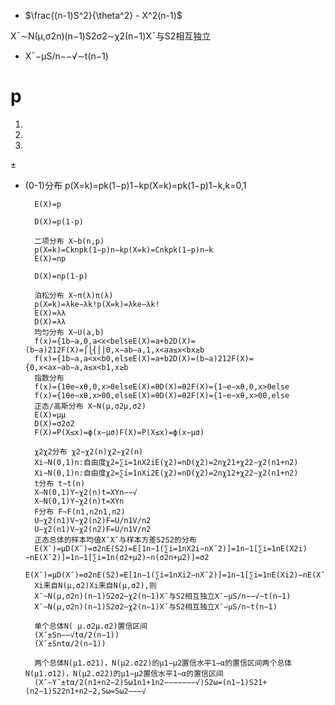 
- $\frac{(n-1)S^2}{\theta^2} - X^2(n-1)$

X¯∼N(μ,σ2n)(n−1)S2σ2∼χ2(n−1)X¯与S2相互独立
- X¯−μS/n−−√∼t(n−1)



# p

1. 

2. 

3. 

$\pm$

- (0-1)分布
        p(X=k)=pk(1−p)1−kp(X=k)=pk(1−p)1−k,k=0,1
        
        E(X)=p
        
        D(X)=p(1-p)
        
        二项分布 X~b(n,p)
        p(X=k)=Cknpk(1−p)n−kp(X=k)=Cnkpk(1−p)n−k
        E(X)=np
        
        D(X)=np(1-p)
        
        泊松分布 X~π(λ)π(λ)
        p(X=k)=λke−λk!p(X=k)=λke−λk!
        E(X)=λλ
        D(X)=λλ
        均匀分布 X~U(a,b)
        f(x)={1b−a,0,a<x<belseE(X)=a+b2D(X)=(b−a)212F(X)=⎧⎩⎨⎪⎪0,x−ab−a,1,x<aa≤x<bx≥b
        f(x)={1b−a,a<x<b0,elseE(X)=a+b2D(X)=(b−a)212F(X)={0,x<ax−ab−a,a≤x<b1,x≥b
        指数分布
        f(x)={1θe−xθ,0,x>0elseE(X)=θD(X)=θ2F(X)={1−e−xθ,0,x>0else
        f(x)={1θe−xθ,x>00,elseE(X)=θD(X)=θ2F(X)={1−e−xθ,x>00,else
        正态/高斯分布 X~N(μ,σ2μ,σ2)
        E(X)=μμ
        D(X)=σ2σ2
        F(X)=P(X≤x)=ϕ(x−μσ)F(X)=P(X≤x)=ϕ(x−μσ)

        χ2χ2分布 χ2∼χ2(n)χ2∼χ2(n)
        Xi∼N(0,1)n:自由度χ2=∑i=1nX2iE(χ2)=nD(χ2)=2nχ21+χ22∼χ2(n1+n2)
        Xi∼N(0,1)n:自由度χ2=∑i=1nXi2E(χ2)=nD(χ2)=2nχ12+χ22∼χ2(n1+n2)
        t分布 t~t(n)
        X∼N(0,1)Y∼χ2(n)t=XYn−−√
        X∼N(0,1)Y∼χ2(n)t=XYn
        F分布 F~F(n1,n2n1,n2)
        U∼χ2(n1)V∼χ2(n2)F=U/n1V/n2
        U∼χ2(n1)V∼χ2(n2)F=U/n1V/n2
        正态总体的样本均值X¯X¯与样本方差S2S2的分布
        E(X¯)=μD(X¯)=σ2nE(S2)=E[1n−1(∑i=1nX2i−nX¯2)]=1n−1[∑i=1nE(X2i)−nE(X¯2)]=1n−1[∑i=1n(σ2+μ2)−n(σ2n+μ2)]=σ2
        E(X¯)=μD(X¯)=σ2nE(S2)=E[1n−1(∑i=1nXi2−nX¯2)]=1n−1[∑i=1nE(Xi2)−nE(X¯2)]=1n−1[∑i=1n(σ2+μ2)−n(σ2n+μ2)]=σ2
        Xi来自N(μ,σ2)Xi来自N(μ,σ2),则
        X¯∼N(μ,σ2n)(n−1)S2σ2∼χ2(n−1)X¯与S2相互独立X¯−μS/n−−√∼t(n−1)
        X¯∼N(μ,σ2n)(n−1)S2σ2∼χ2(n−1)X¯与S2相互独立X¯−μS/n∼t(n−1)
        
        单个总体N( μ.σ2μ.σ2)置信区间
        (X¯±Sn−−√tα/2(n−1))
        (X¯±Sntα/2(n−1))
        
        两个总体N(μ1.σ21)，N(μ2.σ22)的μ1−μ2置信水平1−α的置信区间两个总体N(μ1.σ12)，N(μ2.σ22)的μ1−μ2置信水平1−α的置信区间
        (X¯−Y¯±tα/2(n1+n2−2)Sω1n1+1n2−−−−−−−√)S2ω=(n1−1)S21+(n2−1)S22n1+n2−2,Sω=Sω2−−−√

